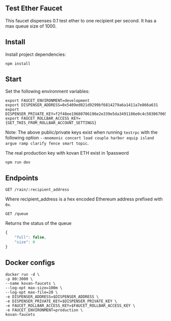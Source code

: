 Test Ether Faucet
----------------------

This faucet dispenses 0.1 test ether to one recipient per second. It has a max queue size of 1000.


## Install

Install project dependencies:

```
npm install
```

## Start

Set the following environment variables:

```
export FAUCET_ENVIRONMENT=development
export DISPENSER_ADDRESS=0x5409ed021d9299bf6814279a6a1411a7e866a631
export DISPENSER_PRIVATE_KEY=f2f48ee19680706196e2e339e5da3491186e0c4c5030670656b0e0164837257d
export FAUCET_ROLLBAR_ACCESS_KEY={GET_THIS_FROM_ROLLBAR_ACCOUNT_SETTINGS}
```

Note: The above public/private keys exist when running `testrpc` with the following option `--mnemonic concert load couple harbor equip island argue ramp clarify fence smart topic`.

The real production key with kovan ETH exist in 1password

```
npm run dev
```

## Endpoints

```GET /rain/:recipient_address```

Where recipient_address is a hex encoded Ethereum address prefixed with `0x`.

```GET /queue```

Returns the status of the queue

```javascript
{
    "full": false,
    "size": 0
}
```

## Docker configs

```
docker run -d \
-p 80:3000 \
--name kovan-faucets \
--log-opt max-size=100m \
--log-opt max-file=20 \
-e DISPENSER_ADDRESS=$DISPENSER_ADDRESS \
-e DISPENSER_PRIVATE_KEY=$DISPENSER_PRIVATE_KEY \
-e FAUCET_ROLLBAR_ACCESS_KEY=$FAUCET_ROLLBAR_ACCESS_KEY \
-e FAUCET_ENVIRONMENT=production \
kovan-faucets
```
